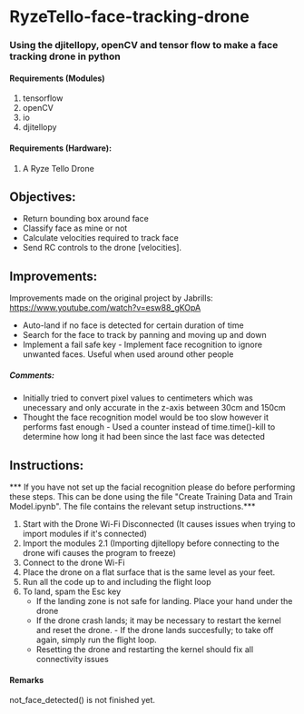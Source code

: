 # RyzeTello-face-tracking-drone
### Using the djitellopy, openCV and tensor flow to make a face tracking drone in python

#### Requirements (Modules)

1. tensorflow
2. openCV
3. io
4. djitellopy

#### Requirements (Hardware):
1. A Ryze Tello Drone

## Objectives:

- Return bounding box around face
- Classify face as mine or not
- Calculate velocities required to track face
- Send RC controls to the drone [velocities].
 
    
## Improvements:

Improvements made on the original project by Jabrills: https://www.youtube.com/watch?v=esw88_gKOpA

- Auto-land if no face is detected for certain duration of time
- Search for the face to track by panning and moving up and down
- Implement a fail safe key
- Implement face recognition to ignore unwanted faces. Useful when used around other people

    
##### Comments:

- Initially tried to convert pixel values to centimeters which was unecessary and only accurate in the z-axis between 30cm and 150cm
- Thought the face recognition model would be too slow however it performs fast enough
- Used a counter instead of time.time()-kill to determine how long it had been since the last face was detected
      
## Instructions:

*** If you have not set up the facial recognition please do before performing these steps. This can be done using the file "Create Training Data and Train Model.ipynb". The file contains the relevant setup instructions.***
    
1. Start with the Drone Wi-Fi Disconnected (It causes issues when trying to import modules if it's connected)
2. Import the modules
    2.1 (Importing djitellopy before connecting to the drone wifi causes the program to freeze)
3. Connect to the drone Wi-Fi
4. Place the drone on a flat surface that is the same level as your feet.
5. Run all the code up to and including the flight loop
6. To land, spam the Esc key
    - If the landing zone is not safe for landing. Place your hand under the drone
    - If the drone crash lands; it may be necessary to restart the kernel and reset the drone.
    - If the drone lands succesfully; to take off again, simply run the flight loop.
    - Resetting the drone and restarting the kernel should fix all connectivity issues
    
#### Remarks

not_face_detected() is not finished yet.
